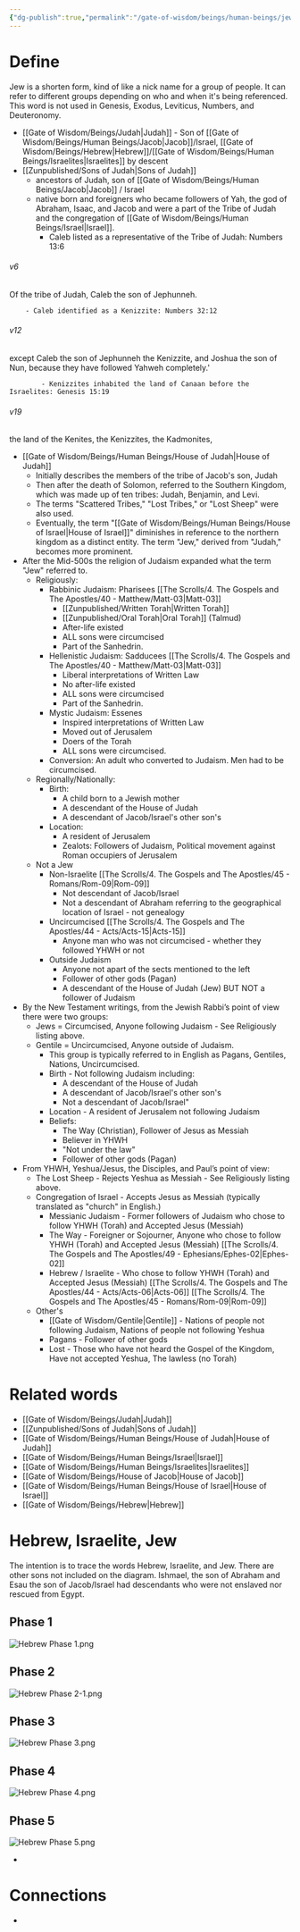 ```yaml
---
{"dg-publish":true,"permalink":"/gate-of-wisdom/beings/human-beings/jew/","tags":["#GateWisdom","Being","HumanBeing"]}
---
```


# Define

Jew is a shorten form, kind of like a nick name for a group of people. It can refer to different groups depending on who and when it's being referenced. This word is not used in Genesis, Exodus, Leviticus, Numbers, and Deuteronomy.

- [[Gate of Wisdom/Beings/Judah\|Judah]] - Son of [[Gate of Wisdom/Beings/Human Beings/Jacob\|Jacob]]/Israel, [[Gate of Wisdom/Beings/Hebrew\|Hebrew]]/[[Gate of Wisdom/Beings/Human Beings/Israelites\|Israelites]] by descent
- [[Zunpublished/Sons of Judah\|Sons of Judah]]
	- ancestors of Judah, son of [[Gate of Wisdom/Beings/Human Beings/Jacob\|Jacob]] / Israel
	- native born and foreigners who became followers of Yah, the god of Abraham, Isaac, and Jacob and were a part of the Tribe of Judah and the congregation of [[Gate of Wisdom/Beings/Human Beings/Israel\|Israel]].
		- Caleb listed as a representative of the Tribe of Judah: Numbers 13:6 
<div class="transclusion internal-embed is-loaded"><div class="markdown-embed">



###### v6 
Of the tribe of Judah, Caleb the son of Jephunneh. 


</div></div>
 
		- Caleb identified as a Kenizzite: Numbers 32:12 
<div class="transclusion internal-embed is-loaded"><div class="markdown-embed">



###### v12 
except Caleb the son of Jephunneh the Kenizzite, and Joshua the son of Nun, because they have followed Yahweh completely.' 


</div></div>

			- Kenizzites inhabited the land of Canaan before the Israelites: Genesis 15:19 
<div class="transclusion internal-embed is-loaded"><div class="markdown-embed">



###### v19 
the land of the Kenites, the Kenizzites, the Kadmonites, 


</div></div>

- [[Gate of Wisdom/Beings/Human Beings/House of Judah\|House of Judah]]
	- Initially describes the members of the tribe of Jacob's son, Judah
	- Then after the death of Solomon, referred to the Southern Kingdom, which was made up of ten tribes: Judah, Benjamin, and Levi. 
	- The terms "Scattered Tribes," "Lost Tribes," or "Lost Sheep" were also used. 
	- Eventually, the term "[[Gate of Wisdom/Beings/Human Beings/House of Israel\|House of Israel]]" diminishes in reference to the northern kingdom as a distinct entity. The term "Jew," derived from "Judah," becomes more prominent.  
- After the Mid-500s the religion of Judaism expanded what the term "Jew" referred to. 
	- Religiously:
		- Rabbinic Judaism: Pharisees  [[The Scrolls/4. The Gospels and The Apostles/40 - Matthew/Matt-03\|Matt-03]]
			- [[Zunpublished/Written Torah\|Written Torah]] 
			- [[Zunpublished/Oral Torah\|Oral Torah]] (Talmud)
			- After-life existed
			- ALL sons were circumcised
			- Part of the Sanhedrin.
		- Hellenistic Judaism: Sadducees  [[The Scrolls/4. The Gospels and The Apostles/40 - Matthew/Matt-03\|Matt-03]]
			- Liberal interpretations of Written Law
			- No after-life existed
			- ALL sons were circumcised
			- Part of the Sanhedrin.
		- Mystic Judaism: Essenes
			- Inspired interpretations of Written Law
			- Moved out of Jerusalem
			- Doers of the Torah 
			- ALL sons were circumcised.
		- Conversion: An adult who converted to Judaism. Men had to be circumcised.
	- Regionally/Nationally:
		- Birth: 
			- A child born to a Jewish mother
			- A descendant of the House of Judah
			- A descendant of Jacob/Israel's other son's
		- Location:
			- A resident of Jerusalem
			- Zealots: Followers of Judaism, Political movement against Roman occupiers of Jerusalem
	- Not a Jew
		- Non-Israelite [[The Scrolls/4. The Gospels and The Apostles/45 - Romans/Rom-09\|Rom-09]]
			- Not descendant of Jacob/Israel
			- Not a descendant of Abraham referring to the geographical location of Israel - not genealogy
		- Uncircumcised [[The Scrolls/4. The Gospels and The Apostles/44 - Acts/Acts-15\|Acts-15]]
			- Anyone man who was not circumcised - whether they followed YHWH or not
		- Outside Judaism
			- Anyone not apart of the sects mentioned to the left
			- Follower of other gods (Pagan)
			- A descendant of the House of Judah (Jew) BUT NOT a follower of Judaism
- By the New Testament writings, from the Jewish Rabbi’s point of view there were two groups:
	- Jews = Circumcised, Anyone following Judaism - See Religiously listing above.
	- Gentile = Uncircumcised, Anyone outside of Judaism. 
		- This group is typically referred to in English as Pagans, Gentiles, Nations, Uncircumcised.
		- Birth - Not following Judaism including:
			- A descendant of the House of Judah
			- A descendant of Jacob/Israel's other son's
			- Not a descendant of Jacob/Israel"
		- Location - A resident of Jerusalem not following Judaism
		- Beliefs:
			- The Way (Christian), Follower of Jesus as Messiah
			- Believer in YHWH
			- "Not under the law"
			- Follower of other gods (Pagan)
- From YHWH, Yeshua/Jesus, the Disciples, and Paul’s point of view:
	- The Lost Sheep - Rejects Yeshua as Messiah - See Religiously listing above.
	- Congregation of Israel - Accepts Jesus as Messiah (typically translated as "church" in English.)
		- Messianic Judaism - Former followers of Judaism who chose to follow YHWH (Torah) and Accepted Jesus (Messiah)
		- The Way - Foreigner or Sojourner, Anyone who chose to follow YHWH (Torah) and Accepted Jesus (Messiah) [[The Scrolls/4. The Gospels and The Apostles/49 - Ephesians/Ephes-02\|Ephes-02]]
		- Hebrew / Israelite - Who chose to follow YHWH (Torah) and Accepted Jesus (Messiah) [[The Scrolls/4. The Gospels and The Apostles/44 - Acts/Acts-06\|Acts-06]] [[The Scrolls/4. The Gospels and The Apostles/45 - Romans/Rom-09\|Rom-09]]
	- Other's
		- [[Gate of Wisdom/Gentile\|Gentile]] - Nations of people not following Judaism, Nations of people not following Yeshua
		- Pagans - Follower of other gods
		- Lost - Those who have not heard the Gospel of the Kingdom, Have not accepted Yeshua, The lawless (no Torah)


# Related words
- [[Gate of Wisdom/Beings/Judah\|Judah]]
- [[Zunpublished/Sons of Judah\|Sons of Judah]]
- [[Gate of Wisdom/Beings/Human Beings/House of Judah\|House of Judah]]
- [[Gate of Wisdom/Beings/Human Beings/Israel\|Israel]]
- [[Gate of Wisdom/Beings/Human Beings/Israelites\|Israelites]]
- [[Gate of Wisdom/Beings/House of Jacob\|House of Jacob]]
- [[Gate of Wisdom/Beings/Human Beings/House of Israel\|House of Israel]]
- [[Gate of Wisdom/Beings/Hebrew\|Hebrew]]

# Hebrew, Israelite, Jew

The intention is to trace the words Hebrew, Israelite, and Jew. There are other sons not included on the diagram. Ishmael, the son of Abraham and Esau the son of Jacob/Israel had descendants who were not enslaved nor rescued from Egypt.
## Phase 1

![Hebrew Phase 1.png](/img/user/Assets/attachments/Hebrew%20Phase%201.png)

## Phase 2

![Hebrew Phase 2-1.png](/img/user/Assets/attachments/Hebrew%20Phase%202-1.png)

## Phase 3

![Hebrew Phase 3.png](/img/user/Assets/attachments/Hebrew%20Phase%203.png)

## Phase 4

![Hebrew Phase 4.png](/img/user/Assets/attachments/Hebrew%20Phase%204.png)

## Phase 5

![Hebrew Phase 5.png](/img/user/Assets/attachments/Hebrew%20Phase%205.png)


- 

# Connections
- 

